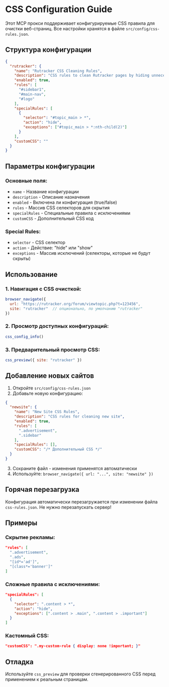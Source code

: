 # CSS Configuration Guide

Этот MCP прокси поддерживает конфигурируемые CSS правила для очистки веб-страниц. Все настройки хранятся в файле `src/config/css-rules.json`.

## Структура конфигурации

```json
{
  "rutracker": {
    "name": "Rutracker CSS Cleaning Rules",
    "description": "CSS rules to clean Rutracker pages by hiding unnecessary elements",
    "enabled": true,
    "rules": [
      "#sidebar1",
      "#main-nav", 
      "#logo"
    ],
    "specialRules": [
      {
        "selector": "#topic_main > *",
        "action": "hide",
        "exceptions": ["#topic_main > *:nth-child(2)"]
      }
    ],
    "customCSS": ""
  }
}
```

## Параметры конфигурации

### Основные поля:
- `name` - Название конфигурации
- `description` - Описание назначения
- `enabled` - Включена ли конфигурация (true/false)
- `rules` - Массив CSS селекторов для скрытия
- `specialRules` - Специальные правила с исключениями
- `customCSS` - Дополнительный CSS код

### Special Rules:
- `selector` - CSS селектор
- `action` - Действие: "hide" или "show"
- `exceptions` - Массив исключений (селекторы, которые не будут скрыты)

## Использование

### 1. Навигация с CSS очисткой:
```javascript
browser_navigate({
  url: "https://rutracker.org/forum/viewtopic.php?t=123456",
  site: "rutracker"  // опционально, по умолчанию "rutracker"
})
```

### 2. Просмотр доступных конфигураций:
```javascript
css_config_info()
```

### 3. Предварительный просмотр CSS:
```javascript
css_preview({ site: "rutracker" })
```

## Добавление новых сайтов

1. Откройте `src/config/css-rules.json`
2. Добавьте новую конфигурацию:

```json
{
  "newsite": {
    "name": "New Site CSS Rules",
    "description": "CSS rules for cleaning new site",
    "enabled": true,
    "rules": [
      ".advertisement",
      ".sidebar"
    ],
    "specialRules": [],
    "customCSS": "/* Дополнительный CSS */"
  }
}
```

3. Сохраните файл - изменения применятся автоматически
4. Используйте: `browser_navigate({ url: "...", site: "newsite" })`

## Горячая перезагрузка

Конфигурация автоматически перезагружается при изменении файла `css-rules.json`. Не нужно перезапускать сервер!

## Примеры

### Скрытие рекламы:
```json
"rules": [
  ".advertisement",
  ".ads",
  "[id*='ad']",
  "[class*='banner']"
]
```

### Сложные правила с исключениями:
```json
"specialRules": [
  {
    "selector": ".content > *",
    "action": "hide",
    "exceptions": [".content > .main", ".content > .important"]
  }
]
```

### Кастомный CSS:
```json
"customCSS": ".my-custom-rule { display: none !important; }"
```

## Отладка

Используйте `css_preview` для проверки сгенерированного CSS перед применением к реальным страницам.